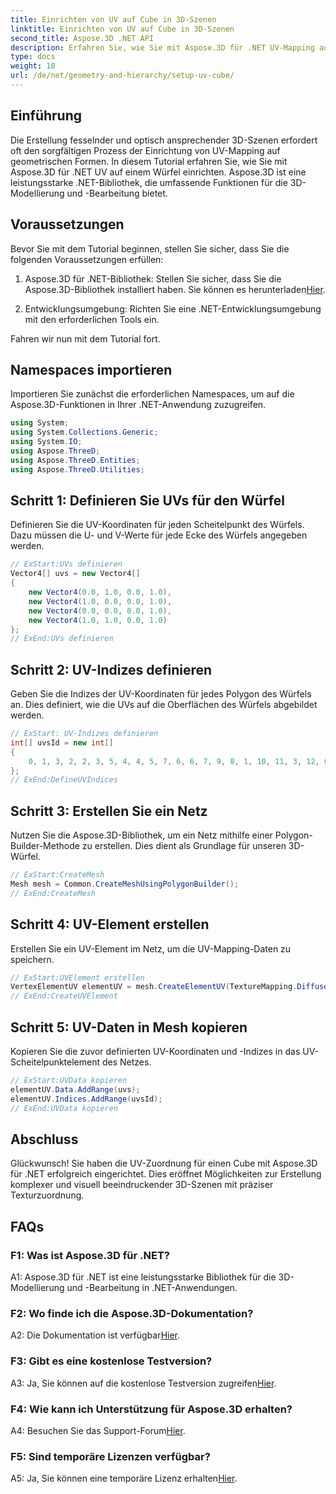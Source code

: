 ```yaml
---
title: Einrichten von UV auf Cube in 3D-Szenen
linktitle: Einrichten von UV auf Cube in 3D-Szenen
second_title: Aspose.3D .NET API
description: Erfahren Sie, wie Sie mit Aspose.3D für .NET UV-Mapping auf einem 3D-Würfel einrichten. Erstellen Sie visuell beeindruckende Szenen mit präziser Texturzuordnung.
type: docs
weight: 18
url: /de/net/geometry-and-hierarchy/setup-uv-cube/
---
```

## Einführung

Die Erstellung fesselnder und optisch ansprechender 3D-Szenen erfordert oft den sorgfältigen Prozess der Einrichtung von UV-Mapping auf geometrischen Formen. In diesem Tutorial erfahren Sie, wie Sie mit Aspose.3D für .NET UV auf einem Würfel einrichten. Aspose.3D ist eine leistungsstarke .NET-Bibliothek, die umfassende Funktionen für die 3D-Modellierung und -Bearbeitung bietet.

## Voraussetzungen

Bevor Sie mit dem Tutorial beginnen, stellen Sie sicher, dass Sie die folgenden Voraussetzungen erfüllen:

1.  Aspose.3D für .NET-Bibliothek: Stellen Sie sicher, dass Sie die Aspose.3D-Bibliothek installiert haben. Sie können es herunterladen[Hier](https://releases.aspose.com/3d/net/).

2. Entwicklungsumgebung: Richten Sie eine .NET-Entwicklungsumgebung mit den erforderlichen Tools ein.

Fahren wir nun mit dem Tutorial fort.

## Namespaces importieren

Importieren Sie zunächst die erforderlichen Namespaces, um auf die Aspose.3D-Funktionen in Ihrer .NET-Anwendung zuzugreifen.

```csharp
using System;
using System.Collections.Generic;
using System.IO;
using Aspose.ThreeD;
using Aspose.ThreeD.Entities;
using Aspose.ThreeD.Utilities;
```

## Schritt 1: Definieren Sie UVs für den Würfel

Definieren Sie die UV-Koordinaten für jeden Scheitelpunkt des Würfels. Dazu müssen die U- und V-Werte für jede Ecke des Würfels angegeben werden.

```csharp
// ExStart:UVs definieren
Vector4[] uvs = new Vector4[]
{
    new Vector4(0.0, 1.0, 0.0, 1.0),
    new Vector4(1.0, 0.0, 0.0, 1.0),
    new Vector4(0.0, 0.0, 0.0, 1.0),
    new Vector4(1.0, 1.0, 0.0, 1.0)
};
// ExEnd:UVs definieren
```

## Schritt 2: UV-Indizes definieren

Geben Sie die Indizes der UV-Koordinaten für jedes Polygon des Würfels an. Dies definiert, wie die UVs auf die Oberflächen des Würfels abgebildet werden.

```csharp
// ExStart: UV-Indizes definieren
int[] uvsId = new int[]
{
    0, 1, 3, 2, 2, 3, 5, 4, 4, 5, 7, 6, 6, 7, 9, 8, 1, 10, 11, 3, 12, 0, 2, 13
};
// ExEnd:DefineUVIndices
```

## Schritt 3: Erstellen Sie ein Netz

Nutzen Sie die Aspose.3D-Bibliothek, um ein Netz mithilfe einer Polygon-Builder-Methode zu erstellen. Dies dient als Grundlage für unseren 3D-Würfel.

```csharp
// ExStart:CreateMesh
Mesh mesh = Common.CreateMeshUsingPolygonBuilder();
// ExEnd:CreateMesh
```

## Schritt 4: UV-Element erstellen

Erstellen Sie ein UV-Element im Netz, um die UV-Mapping-Daten zu speichern.

```csharp
// ExStart:UVElement erstellen
VertexElementUV elementUV = mesh.CreateElementUV(TextureMapping.Diffuse, MappingMode.PolygonVertex, ReferenceMode.IndexToDirect);
// ExEnd:CreateUVElement
```

## Schritt 5: UV-Daten in Mesh kopieren

Kopieren Sie die zuvor definierten UV-Koordinaten und -Indizes in das UV-Scheitelpunktelement des Netzes.

```csharp
// ExStart:UVData kopieren
elementUV.Data.AddRange(uvs);
elementUV.Indices.AddRange(uvsId);
// ExEnd:UVData kopieren
```

## Abschluss

Glückwunsch! Sie haben die UV-Zuordnung für einen Cube mit Aspose.3D für .NET erfolgreich eingerichtet. Dies eröffnet Möglichkeiten zur Erstellung komplexer und visuell beeindruckender 3D-Szenen mit präziser Texturzuordnung.

## FAQs

### F1: Was ist Aspose.3D für .NET?

A1: Aspose.3D für .NET ist eine leistungsstarke Bibliothek für die 3D-Modellierung und -Bearbeitung in .NET-Anwendungen.

### F2: Wo finde ich die Aspose.3D-Dokumentation?

 A2: Die Dokumentation ist verfügbar[Hier](https://reference.aspose.com/3d/net/).

### F3: Gibt es eine kostenlose Testversion?

 A3: Ja, Sie können auf die kostenlose Testversion zugreifen[Hier](https://releases.aspose.com/).

### F4: Wie kann ich Unterstützung für Aspose.3D erhalten?

 A4: Besuchen Sie das Support-Forum[Hier](https://forum.aspose.com/c/3d/18).

### F5: Sind temporäre Lizenzen verfügbar?

 A5: Ja, Sie können eine temporäre Lizenz erhalten[Hier](https://purchase.aspose.com/temporary-license/).